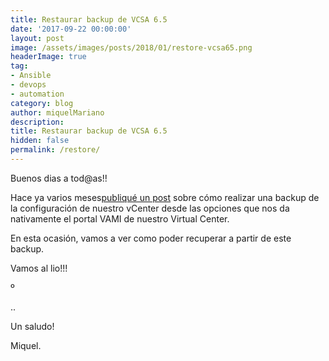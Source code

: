 ```yaml
---
title: Restaurar backup de VCSA 6.5
date: '2017-09-22 00:00:00'
layout: post
image: /assets/images/posts/2018/01/restore-vcsa65.png
headerImage: true
tag:
- Ansible
- devops
- automation
category: blog
author: miquelMariano
description: 
title: Restaurar backup de VCSA 6.5
hidden: false
permalink: /restore/
---
```


Buenos dias a tod@as!!

Hace ya varios meses[publiqué un post](https://miquelmariano.github.io/2017/08/backup-vcsa65-automatizado/) sobre cómo realizar una backup de la configuración de nuestro vCenter desde las opciones que nos da nativamente el portal VAMI de nuestro Virtual Center.

En esta ocasión, vamos a ver como poder recuperar a partir de este backup.

Vamos al lio!!!

º

..


Un saludo!

Miquel.


